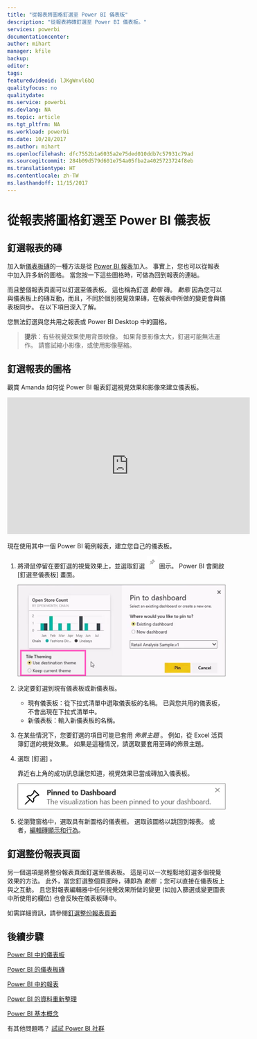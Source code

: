```yaml
---
title: "從報表將圖格釘選至 Power BI 儀表板"
description: "從報表將磚釘選至 Power BI 儀表板。"
services: powerbi
documentationcenter: 
author: mihart
manager: kfile
backup: 
editor: 
tags: 
featuredvideoid: lJKgWnvl6bQ
qualityfocus: no
qualitydate: 
ms.service: powerbi
ms.devlang: NA
ms.topic: article
ms.tgt_pltfrm: NA
ms.workload: powerbi
ms.date: 10/28/2017
ms.author: mihart
ms.openlocfilehash: dfc7552b1a6035a2e75ded010ddb7c57931c79ad
ms.sourcegitcommit: 284b09d579d601e754a05fba2a4025723724f8eb
ms.translationtype: HT
ms.contentlocale: zh-TW
ms.lasthandoff: 11/15/2017
---
```

# <a name="pin-a-tile-to-a-power-bi-dashboard-from-a-report"></a>從報表將圖格釘選至 Power BI 儀表板
## <a name="pinning-tiles-from-a-report"></a>釘選報表的磚
加入新[儀表板磚](service-dashboard-tiles.md)的一種方法是從 [Power BI 報表](service-reports.md)加入。 事實上，您也可以從報表中加入許多新的圖格。  當您按一下這些圖格時，可做為回到報表的連結。

而且整個報表頁面可以釘選至儀表板。  這也稱為釘選 *動態* 磚。  *動態* 因為您可以與儀表板上的磚互動，而且，不同於個別視覺效果磚，在報表中所做的變更會與儀表板同步。 在以下項目深入了解。

您無法釘選與您共用之報表或 Power BI Desktop 中的圖格。 

> **提示**：有些視覺效果使用背景映像。 如果背景影像太大，釘選可能無法運作。  請嘗試縮小影像，或使用影像壓縮。  
> 
> 

## <a name="pin-a-tile-from-a-report"></a>釘選報表的圖格
觀賞 Amanda 如何從 Power BI 報表釘選視覺效果和影像來建立儀表板。

<iframe width="560" height="315" src="https://www.youtube.com/embed/lJKgWnvl6bQ" frameborder="0" allowfullscreen></iframe>

現在使用其中一個 Power BI 範例報表，建立您自己的儀表板。

1. 將滑鼠停留在要釘選的視覺效果上，並選取釘選 ![](media/service-dashboard-pin-tile-from-report/pbi_pintile_small.png) 圖示。 Power BI 會開啟 [釘選至儀表板]  畫面。
   
     ![](media/service-dashboard-pin-tile-from-report/pbi_themes2.png)
2. 決定要釘選到現有儀表板或新儀表板。
   
   * 現有儀表板：從下拉式清單中選取儀表板的名稱。 已與您共用的儀表板，不會出現在下拉式清單中。
   * 新儀表板：輸入新儀表板的名稱。
3. 在某些情況下，您要釘選的項目可能已套用 *佈景主題* 。  例如，從 Excel 活頁簿釘選的視覺效果。 如果是這種情況，請選取要套用至磚的佈景主題。
4. 選取 [釘選] 。
   
   靠近右上角的成功訊息讓您知道，視覺效果已當成磚加入儀表板。
   
   ![](media/service-dashboard-pin-tile-from-report/pinsuccess.png)
5. 從瀏覽窗格中，選取具有新圖格的儀表板。 選取該圖格以跳回到報表。 或者，[編輯磚顯示和行為](service-dashboard-edit-tile.md)。

## <a name="pin-an-entire-report-page"></a>釘選整份報表頁面
另一個選項是將整份報表頁面釘選至儀表板。 這是可以一次輕鬆地釘選多個視覺效果的方法。  此外，當您釘選整個頁面時，磚即為 *動態* ；您可以直接在儀表板上與之互動。 且您對報表編輯器中任何視覺效果所做的變更 (如加入篩選或變更圖表中所使用的欄位) 也會反映在儀表板磚中。  

如需詳細資訊，請參閱[釘選整份報表頁面](service-dashboard-pin-live-tile-from-report.md)

## <a name="next-steps"></a>後續步驟
[Power BI 中的儀表板](service-dashboards.md)

[Power BI 的儀表板磚](service-dashboard-tiles.md)

[Power BI 中的報表](service-reports.md)

[Power BI 的資料重新整理](refresh-data.md)

[Power BI 基本概念](service-basic-concepts.md)

有其他問題嗎？ [試試 Power BI 社群](http://community.powerbi.com/)

